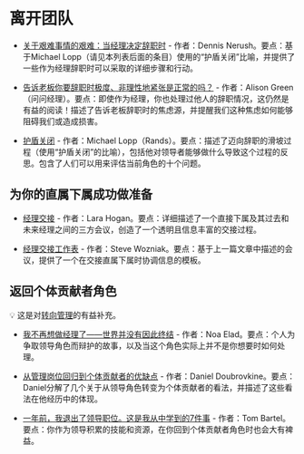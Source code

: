 # 离开团队

- [关于艰难事情的艰难：当经理决定辞职时](https://hackernoon.com/the-hard-thing-about-hard-things-when-a-manager-decides-to-quit-680b031965b1) - 作者：Dennis Nerush。要点：基于Michael Lopp（请见本列表后面的条目）使用的“护盾关闭”比喻，并提供了一些作为经理辞职时可以采取的详细步骤和行动。

- [告诉老板你要辞职时极度、非理性地紧张是正常的吗？](https://slate.com/human-interest/2018/05/is-it-normal-to-get-incredibly-nervous-about-telling-your-boss-youre-quitting.html) - 作者：Alison Green（问问经理）。要点：即使作为经理，你也处理过他人的辞职情况，这仍然是有益的阅读！描述了告诉老板辞职时的焦虑源，并提醒我们这种焦虑如何能够阻碍我们或造成损害。

- [护盾关闭](https://randsinrepose.com/archives/shields-down/) - 作者：Michael Lopp（Rands）。要点：描述了迈向辞职的滑坡过程（使用“护盾关闭”的比喻），包括他对领导者能够做什么导致这个过程的反思。包含了人们可以用来评估当前角色的十个问题。


## 为你的直属下属成功做准备

- [经理交接](https://larahogan.me/blog/manager-handoffs/) - 作者：Lara Hogan。要点：详细描述了一个直接下属及其过去和未来经理之间的三方会议，创造了一个透明且信息丰富的交接过程。

- [经理交接工作表](https://medium.com/making-meetup/the-manager-handoff-worksheet-c8acb2c899e6) - 作者：Steve Wozniak。要点：基于上一篇文章中描述的会议，提供了一个在交接直属下属时协调信息的模板。


## 返回个体贡献者角色

💡 这是对[转向管理](https://github.com/LappleApple/awesome-leading-and-managing/blob/master/Transitioning%20to%20Management.md)的有益补充。

- [我不再想做经理了——世界并没有因此终结](https://engineering.gusto.com/i-didnt-want-to-be-a-manager-anymore-and-the-world-didnt-end/) - 作者：Noa Elad。要点：个人为争取领导角色而辩护的故事，以及当这个角色实际上并不是你想要时如何处理。

- [从管理岗位回归到个体贡献者的优缺点](https://code.dblock.org/2019/11/17/the-pros-and-cons-of-going-from-management-back-to-ic.html) - 作者：Daniel Doubrovkine。要点：Daniel分解了几个关于从领导角色转变为个体贡献者的看法，并描述了这些看法在他经历中的体现。

- [一年前，我退出了领导职位。这是我从中学到的7件事](https://www.tombartel.me/blog/leadership-position-to-individual-contributor-what-i-learned/) - 作者：Tom Bartel。要点：你作为领导积累的技能和资源，在你回到个体贡献者角色时也会大有裨益。
